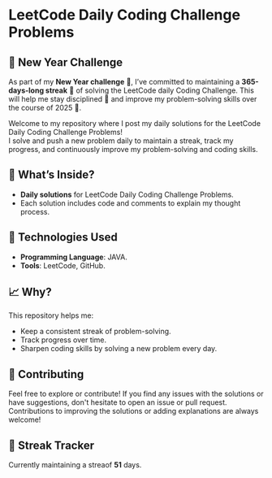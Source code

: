 # LeetCode Daily Coding Challenge Problems

## 🎯 New Year Challenge

As part of my **New Year challenge** 🎯, I’ve committed to maintaining a **365-days-long streak** 📅 of solving the LeetCode daily Coding Challenge. This will help me stay disciplined 💪 and improve my problem-solving skills over the course of 2025 🚀.

Welcome to my repository where I post my daily solutions for the LeetCode Daily Coding Challenge Problems!  
I solve and push a new problem daily to maintain a streak, track my progress, and continuously improve my problem-solving and coding skills.

## 🚀 What’s Inside?

- **Daily solutions** for LeetCode Daily Coding Challenge Problems.
- Each solution includes code and comments to explain my thought process.

## 🔧 Technologies Used

- **Programming Language**: JAVA.
- **Tools**: LeetCode, GitHub.

## 📈 Why?

This repository helps me:
- Keep a consistent streak of problem-solving.
- Track progress over time.
- Sharpen coding skills by solving a new problem every day.

## 🤝 Contributing

Feel free to explore or contribute! If you find any issues with the solutions or have suggestions, don't hesitate to open an issue or pull request. Contributions to improving the solutions or adding explanations are always welcome!

## 📅 Streak Tracker

Currently maintaining a streaof **51** days.